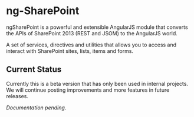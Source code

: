 ng-SharePoint
=============

ngSharePoint is a powerful and extensible AngularJS module that converts the APIs of SharePoint 2013 (REST and JSOM) to the AngularJS world.

A set of services, directives and utilities that allows you to access and interact with SharePoint sites, lists, items and forms.

Current Status
--------------
Currently this is a beta version that has only been used in internal projects. We will continue posting improvements and more features in future releases.


*Documentation pending*.
